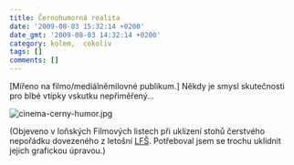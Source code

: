 ```yaml
---
title: Černohumorná realita
date: '2009-08-03 15:32:14 +0200'
date_gmt: '2009-08-03 14:32:14 +0200'
category: kolem,  cokoliv
tags: []
comments: []
---
```

<p>[Mířeno na filmo/mediálněmilovné publikum.] Někdy je smysl skutečnosti pro blbé vtípky vskutku nepřiměřený...</p>
<p><img src='/assets/migrated/wp-uploads/2009/08/cinema-cerny-humor.jpg' alt='cinema-cerny-humor.jpg' /></p>
<p>(Objeveno v loňských Filmových listech při uklízení stohů čerstvého nepořádku dovezeného z letošní <a href="https://podnebi.jan-martinek.com/?p=949">LFŠ</a>. Potřeboval jsem se trochu uklidnit jejich grafickou úpravou.)</p>

